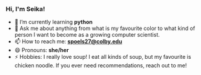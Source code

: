 ### Hi, I'm Seika!

- 🌱 I’m currently learning **python**
- 💬 Ask me about anything from what is my favourite color to what kind of person I want to become as a growing computer scientist.
- 📫 How to reach me: **spoels27@colby.edu**
- 😄 Pronouns: **she/her**
- ⚡ Hobbies: I really love soup! I eat all kinds of soup, but my favourite is chicken noodle. If you ever need recommendations, reach out to me!
